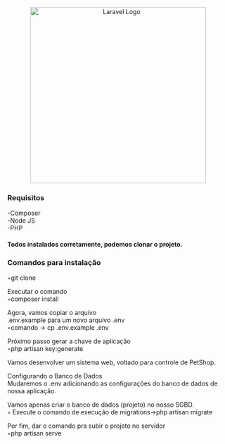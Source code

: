 
<p align="center"><a href="https://laravel.com" target="_blank"><img src="https://raw.githubusercontent.com/laravel/art/master/logo-lockup/5%20SVG/2%20CMYK/1%20Full%20Color/laravel-logolockup-cmyk-red.svg" width="400" alt="Laravel Logo"></a></p>

<h3>Requisitos</h3>
-Composer <br>
-Node JS <br>
-PHP <br>  

<h4>Todos instalados corretamente, podemos clonar o projeto. <h4>
<h3>Comandos para instalação</h3>
◦git clone	

Executar o comando<br>
◦composer install 

Agora, vamos	copiar	o	arquivo<br>
.env.example para	um	novo	arquivo	.env<br>
◦comando -> cp .env.example .env<br>

Próximo passo gerar a chave de aplicação<br>
◦php artisan key:generate<br>

Vamos desenvolver um sistema web, voltado para controle de PetShop.<br>

Configurando o Banco de Dados<br>
Mudaremos	o	.env adicionando	as	configurações	do	banco	de	dados	de	nossa	aplicação.<br>

Vamos	apenas	criar	o	banco	de	dados	(projeto)	no	nosso	SGBD.<br> 
◦ Execute	o	comando	de	execução	de	migrations->php artisan migrate

Por fim, dar o comando pra subir o projeto no servidor <br>
◦php artisan serve


